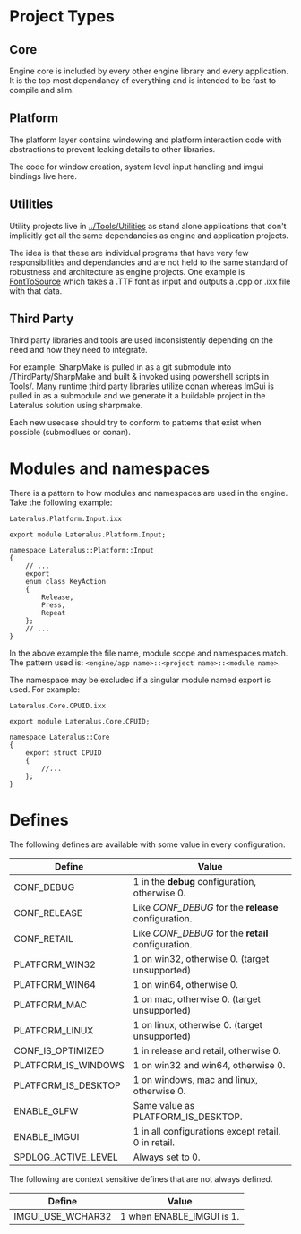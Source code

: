 # Project Types

## Core
Engine core is included by every other engine library and every application. It is the top most dependancy of everything and is intended to be fast to compile and slim.

## Platform
The platform layer contains windowing and platform interaction code with abstractions to prevent leaking details to other libraries.

The code for window creation, system level input handling and imgui bindings live here.

## Utilities

Utility projects live in [../Tools/Utilities](../Tools/Utilities) as stand alone applications that don't implicitly get all the same dependancies as engine and application projects.

The idea is that these are individual programs that have very few responsibilities and dependancies and are not held to the same standard of robustness and architecture as engine projects. One example is [FontToSource](../Tools/Utilities/FontToSource) which takes a .TTF font as input and outputs a .cpp or .ixx file with that data.

## Third Party

Third party libraries and tools are used inconsistently depending on the need and how they need to integrate.

For example: SharpMake is pulled in as a git submodule into /ThirdParty/SharpMake and built & invoked using powershell scripts in Tools/. Many runtime third party libraries utilize conan whereas ImGui is pulled in as a submodule and we generate it a buildable project in the Lateralus solution using sharpmake. 

Each new usecase should try to conform to patterns that exist when possible (submodlues or conan).

# Modules and namespaces

There is a pattern to how modules and namespaces are used in the engine. Take the following example:

`Lateralus.Platform.Input.ixx`
```
export module Lateralus.Platform.Input;

namespace Lateralus::Platform::Input
{
    // ...
    export
    enum class KeyAction
    {
        Release,
        Press,
        Repeat
    };
    // ...
}
```

In the above example the file name, module scope and namespaces match. The pattern used is: `<engine/app name>::<project name>::<module name>`. 

The namespace may be excluded if a singular module named export is used. For example:

`Lateralus.Core.CPUID.ixx`
```
export module Lateralus.Core.CPUID;

namespace Lateralus::Core
{
    export struct CPUID
    {
        //...
    };
}
```

# Defines

The following defines are available with some value in every configuration.

| Define              | Value                                                 |
| ------------------- |------------------------------------------------------ |
| CONF_DEBUG          | 1 in the **debug** configuration, otherwise 0.        |
| CONF_RELEASE        | Like *CONF_DEBUG* for the **release** configuration.  |
| CONF_RETAIL         | Like *CONF_DEBUG* for the **retail** configuration.   |
| PLATFORM_WIN32      | 1 on win32, otherwise 0. (target unsupported)         |
| PLATFORM_WIN64      | 1 on win64, otherwise 0.                              |
| PLATFORM_MAC        | 1 on mac, otherwise 0. (target unsupported)           |
| PLATFORM_LINUX      | 1 on linux, otherwise 0. (target unsupported)         |
| CONF_IS_OPTIMIZED   | 1 in release and retail, otherwise 0.                 |
| PLATFORM_IS_WINDOWS | 1 on win32 and win64, otherwise 0.                    |
| PLATFORM_IS_DESKTOP | 1 on windows, mac and linux, otherwise 0.             |
| ENABLE_GLFW         | Same value as PLATFORM_IS_DESKTOP.                    |
| ENABLE_IMGUI        | 1 in all configurations except retail. 0 in retail.   |
| SPDLOG_ACTIVE_LEVEL | Always set to 0.                                      |

The following are context sensitive defines that are not always defined.

| Define           | Value |
| ---------------- |------ |
| IMGUI_USE_WCHAR32 | 1 when ENABLE_IMGUI is 1. |